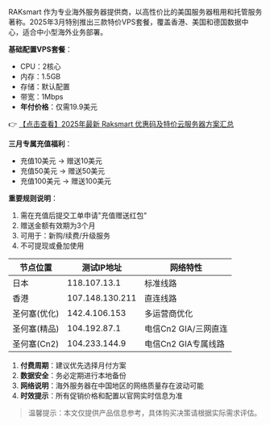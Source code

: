 
RAKsmart 作为专业海外服务器提供商，以高性价比的美国服务器租用和托管服务著称。2025年3月特别推出三款特价VPS套餐，覆盖香港、美国和德国数据中心，适合中小型海外业务部署。


**基础配置VPS套餐**：
- CPU：2核心
- 内存：1.5GB
- 存储：默认配置
- 带宽：1Mbps
- **年付价格**：仅需19.9美元

👉 [【点击查看】2025年最新 Raksmart 优惠码及特价云服务器方案汇总](https://bit.ly/raksmart)


**三月专属充值福利**：
- 充值10美元 → 赠送10美元
- 充值50美元 → 赠送50美元
- 充值100美元 → 赠送100美元

**重要规则说明**：
1. 需在充值后提交工单申请"充值赠送红包"
2. 赠送金额有效期为3个月
3. 可用于：新购/续费/升级服务
4. 不可提现或叠加使用


| 节点位置       | 测试IP地址       | 网络特性                  |
|----------------|------------------|--------------------------|
| 日本           | 118.107.13.1     | 标准线路                 |
| 香港           | 107.148.130.211  | 直连线路                 |
| 圣何塞(优化)   | 142.4.106.153    | 多运营商优化             |
| 圣何塞(精品)   | 104.192.87.1     | 电信Cn2 GIA/三网直连     |
| 圣何塞(Cn2)    | 104.233.144.9    | 电信Cn2 GIA专属线路      |


1. **付费周期**：建议优先选择月付方案
2. **数据安全**：务必定期进行本地备份
3. **网络说明**：海外服务器在中国地区的网络质量存在波动可能
4. **时效提示**：所有促销价格和配置以官网实时信息为准

> 温馨提示：本文仅提供产品信息参考，具体购买决策请根据实际需求评估。
